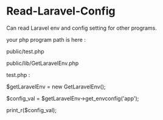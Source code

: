 # Read-Laravel-Config
Can read Laravel env and config setting for other programs. 

your php program path is here : 

public/test.php

public/lib/GetLaravelEnv.php


test.php :

$getLaravelEnv = new GetLaravelEnv();

$config_val = $getLaravelEnv->get_envconfig('app');

print_r($config_val);
